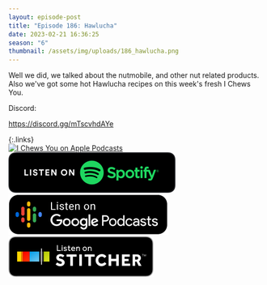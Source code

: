 ```yaml
---
layout: episode-post
title: "Episode 186: Hawlucha"
date: 2023-02-21 16:36:25
season: "6"
thumbnail: /assets/img/uploads/186_hawlucha.png
---
```

Well we did, we talked about the nutmobile, and other nut related products. Also we've got some hot Hawlucha recipes on this week's fresh I Chews You.

Discord:

<https://discord.gg/mTscvhdAYe>

{:.links}  
[![I Chews You on Apple Podcasts](https://linkmaker.itunes.apple.com/en-us/badge-lrg.svg?releaseDate=2019-04-16T00:00:00Z&kind=podcast&bubble=podcasts)](https://podcasts.apple.com/us/podcast/186-hawlucha/id1455409177?i=1000600891737)  [![I Chews You on Spotify](/assets/img/uploads/spotify-badge-button.svg)](https://open.spotify.com/episode/6heePhjYdmRaLp2azMvxaZ?si=Qlm9lgN0Ssu2_17tmiAC2Q)  [![I Chews You on Google Podcasts](/assets/img/uploads/google-podcasts-badge-button.svg)](https://podcasts.google.com/feed/aHR0cHM6Ly9mZWVkcy5saWJzeW4uY29tLzE2ODgyMS9yc3M/episode/ZTI2OGRmN2QtZDE2My00NWY0LThmMjQtNmJmZmEzMWU1NGI0?sa=X&ved=0CAUQkfYCahgKEwj4kY-p2Nz-AhUAAAAAHQAAAAAQ7Ag)  [![I Chews You on Stitcher](/assets/img/uploads/stitcher-badge-button.svg)](https://www.stitcher.com/show/i-chews-you/episode/186-hawlucha-212172182)